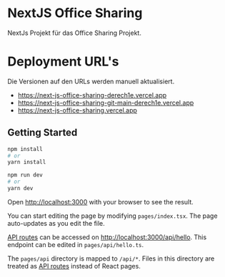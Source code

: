 # NextJS Office Sharing
NextJs Projekt für das Office Sharing Projekt. 

# Deployment URL's
Die Versionen auf den URLs werden manuell aktualisiert. 

- https://next-js-office-sharing-derech1e.vercel.app
- https://next-js-office-sharing-git-main-derech1e.vercel.app
- https://next-js-office-sharing.vercel.app

## Getting Started

```bash
npm install
# or
yarn install

npm run dev
# or
yarn dev
```

Open [http://localhost:3000](http://localhost:3000) with your browser to see the result.

You can start editing the page by modifying `pages/index.tsx`. The page auto-updates as you edit the file.

[API routes](https://nextjs.org/docs/api-routes/introduction) can be accessed on [http://localhost:3000/api/hello](http://localhost:3000/api/hello). This endpoint can be edited in `pages/api/hello.ts`.

The `pages/api` directory is mapped to `/api/*`. Files in this directory are treated as [API routes](https://nextjs.org/docs/api-routes/introduction) instead of React pages.

